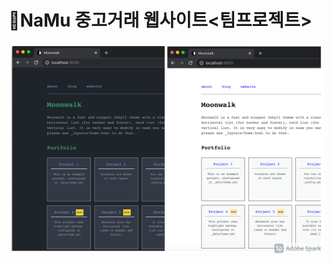 # 🌳NaMu 중고거래 웹사이트<팀프로젝트>

<p dir="auto"><a target="_blank" rel="noopener noreferrer nofollow" href="https://raw.githubusercontent.com/abhinavs/moonwalk/master/_screenshots/moonwalk.png"><img src="https://raw.githubusercontent.com/abhinavs/moonwalk/master/_screenshots/moonwalk.png" style="max-width: 100%;"></a></p>
